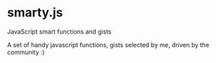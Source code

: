 smarty.js
=========

JavaScript smart functions and gists

A set of handy javascript functions, gists selected by me, driven by the community :)

